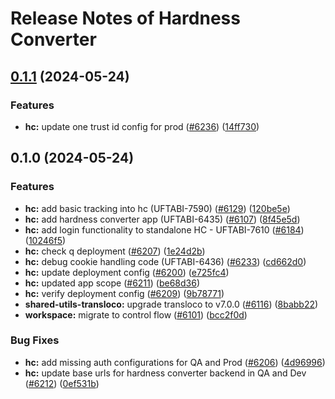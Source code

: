 # Release Notes of Hardness Converter
## [0.1.1](https://github.com/Schaeffler-Group/frontend-schaeffler/compare/hc-v0.1.0...hc-v0.1.1) (2024-05-24)


### Features

* **hc:** update one trust id config for prod ([#6236](https://github.com/Schaeffler-Group/frontend-schaeffler/issues/6236)) ([14ff730](https://github.com/Schaeffler-Group/frontend-schaeffler/commit/14ff730f9b7d415f3975a4dce72e0d40e823694e))

## 0.1.0 (2024-05-24)


### Features

* **hc:** add basic tracking into hc (UFTABI-7590) ([#6129](https://github.com/Schaeffler-Group/frontend-schaeffler/issues/6129)) ([120be5e](https://github.com/Schaeffler-Group/frontend-schaeffler/commit/120be5ed8f0bfeea71c97bba674c5d7b62a66fbc))
* **hc:** add hardness converter app (UFTABI-6435) ([#6107](https://github.com/Schaeffler-Group/frontend-schaeffler/issues/6107)) ([8f45e5d](https://github.com/Schaeffler-Group/frontend-schaeffler/commit/8f45e5dcb0ea3f6bdc80679b8413fba1ff88f341))
* **hc:** add login functionality to standalone HC - UFTABI-7610 ([#6184](https://github.com/Schaeffler-Group/frontend-schaeffler/issues/6184)) ([10246f5](https://github.com/Schaeffler-Group/frontend-schaeffler/commit/10246f53ba8f09b484439c1087929322fd3cad8c))
* **hc:** check q deployment ([#6207](https://github.com/Schaeffler-Group/frontend-schaeffler/issues/6207)) ([1e24d2b](https://github.com/Schaeffler-Group/frontend-schaeffler/commit/1e24d2b5ee29715a87d0de2020f515bf195ff86e))
* **hc:** debug cookie handling code (UFTABI-6436) ([#6233](https://github.com/Schaeffler-Group/frontend-schaeffler/issues/6233)) ([cd662d0](https://github.com/Schaeffler-Group/frontend-schaeffler/commit/cd662d06a217c3e96227fe98eb4ce9ace3b0f975))
* **hc:** update deployment config ([#6200](https://github.com/Schaeffler-Group/frontend-schaeffler/issues/6200)) ([e725fc4](https://github.com/Schaeffler-Group/frontend-schaeffler/commit/e725fc4c113a2024b08b14efa074b1f47464dccf))
* **hc:** updated app scope ([#6211](https://github.com/Schaeffler-Group/frontend-schaeffler/issues/6211)) ([be68d36](https://github.com/Schaeffler-Group/frontend-schaeffler/commit/be68d36e616327269a58317eb2898b58a68dbf15))
* **hc:** verify deployment config ([#6209](https://github.com/Schaeffler-Group/frontend-schaeffler/issues/6209)) ([9b78771](https://github.com/Schaeffler-Group/frontend-schaeffler/commit/9b78771f0039b3306e65a2ad1fa720973db2e192))
* **shared-utils-transloco:** upgrade transloco to v7.0.0 ([#6116](https://github.com/Schaeffler-Group/frontend-schaeffler/issues/6116)) ([8babb22](https://github.com/Schaeffler-Group/frontend-schaeffler/commit/8babb222d49c8ef69fd677d632ac6b87852f3caa))
* **workspace:** migrate to control flow ([#6101](https://github.com/Schaeffler-Group/frontend-schaeffler/issues/6101)) ([bcc2f0d](https://github.com/Schaeffler-Group/frontend-schaeffler/commit/bcc2f0de21ab75dcdceb320c21268074e0940dc9))


### Bug Fixes

* **hc:** add missing auth configurations for QA and Prod ([#6206](https://github.com/Schaeffler-Group/frontend-schaeffler/issues/6206)) ([4d96996](https://github.com/Schaeffler-Group/frontend-schaeffler/commit/4d969962ddd81429d7b4685a2def19aed97edbd8))
* **hc:** update base urls for hardness converter backend in QA and Dev ([#6212](https://github.com/Schaeffler-Group/frontend-schaeffler/issues/6212)) ([0ef531b](https://github.com/Schaeffler-Group/frontend-schaeffler/commit/0ef531b2a27fc3dc68adaa2dc6fdfb182855e275))
